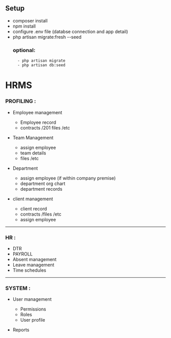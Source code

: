 ## Setup
- composer install
- npm install
- configure .env file (databse connection and app detail)
- php artisan migrate:fresh --seed
    ### optional:
        - php artisan migrate
        - php artisan db:seed


# HRMS
### PROFILING :
- Employee management
    - Employee record
    - contracts /201 files /etc

- Team Management
    - assign employee
    - team details
    - files /etc

- Department
    - assign employee (if within company premise)
    - department org chart
    - department records

- client management
    - client record
    - contracts /files /etc
    - assign employee
---

### HR :
- DTR
- PAYROLL
- Absent management
- Leave management
- Time schedules
---

### SYSTEM :
- User management
    - Permissions
    - Roles
    - User profile

- Reports